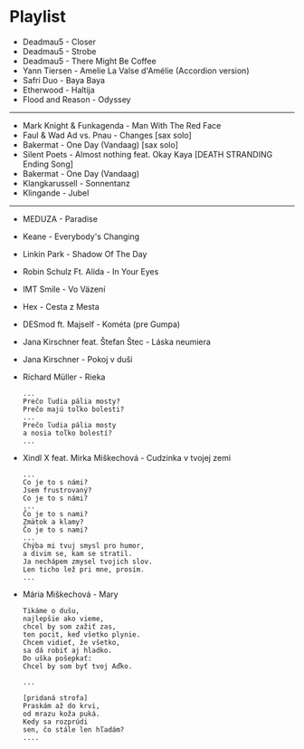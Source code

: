 # Playlist

* Deadmau5 - Closer
* Deadmau5 - Strobe
* Deadmau5 - There Might Be Coffee
* Yann Tiersen - Amelie La Valse d'Amélie (Accordion version)
* Safri Duo - Baya Baya
* Etherwood - Haltija
* Flood and Reason - Odyssey

---

* Mark Knight & Funkagenda - Man With The Red Face
* Faul & Wad Ad vs. Pnau - Changes [sax solo]
* Bakermat - One Day (Vandaag) [sax solo]
* Silent Poets - Almost nothing feat. Okay Kaya [DEATH STRANDING Ending Song]
* Bakermat - One Day (Vandaag)
* Klangkarussell - Sonnentanz
* Klingande - Jubel

---

* MEDUZA - Paradise
* Keane - Everybody's Changing
* Linkin Park - Shadow Of The Day
* Robin Schulz Ft. Alida - In Your Eyes
* IMT Smile - Vo Väzení
* Hex - Cesta z Mesta
* DESmod ft. Majself - Kométa (pre Gumpa) 
* Jana Kirschner feat. Štefan Štec - Láska neumiera
* Jana Kirschner - Pokoj v duši
* Richard Müller - Rieka

      ...
      Prečo ľudia pália mosty?
      Prečo majú toľko bolesti?
      ...
      Prečo ľudia pália mosty
      a nosia toľko bolestí?
      ...

* Xindl X feat. Mirka Miškechová - Cudzinka v tvojej zemi
      
      ...
      Co je to s námi?
      Jsem frustrovaný?
      Co je to s námi?
      ...
      Čo je to s nami?
      Zmätok a klamy?
      Čo je to s nami?
      ...
      Chýba mi tvuj smysl pro humor,  
      a divim se, kam se stratil.
      Ja nechápem zmysel tvojich slov.
      Len ticho lež pri mne, prosím.
      ...

* Mária Miškechová - Mary

      Tikáme o dušu,
      najlepšie ako vieme,
      chcel by som zažiť zas,
      ten pocit, keď všetko plynie.
      Chcem vidieť, že všetko,
      sa dá robiť aj hladko.
      Do uška pošepkať:
      Chcel by som byť tvoj Aďko.

      ...

      [pridaná strofa]
      Praskám až do krvi,
      od mrazu koža puká.
      Kedy sa rozprúdi
      sen, čo stále len hľadám?
      ....